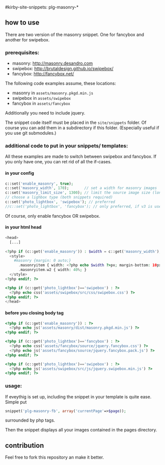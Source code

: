 #kirby-site-snippets: plg-masonry-*

## how to use
There are two version of the masonry snippet. One for fancybox and another for swipebox.

### prerequisites:
- masonry: <http://masonry.desandro.com>
- swipebox: <http://brutaldesign.github.io/swipebox/>
- fancybox: <http://fancybox.net/>

The following code examples assume, these locations:

- masonry in `assets/masonry.pkgd.min.js`
- swipebox in `assets/swipebox`
- fancybox in `assets/fancybox`

Additionally you need to include jquery.

The snippet code itself must be placed in the `site/snippets` folder. Of course you can add them in a subdirectory if this folder. (Especially useful if you use git submodules.)


### additional code to put in your snippets/ templates:
All these examples are made to switch between swipebox and fancybox. If you only have one, you can ret rid of all the if-cases.


#### in your config
```php
c::set('enable_masonry', true);
c::set('masonry_width', 170);       // set a width for masonry images
c::set('masonry_limit_size', 1300); // limit the source image size (long edge)
// choose a lighbox type (both snippets required)
c::set('photo_lightbox', 'swipebox'); // preferred
//c::set('photo_lightbox', 'fancybox'); // only preferred, if v3 is used
```
Of course, only enable fancybox OR swipebox.


#### in your html head
```php
<head>
  [...]
    
<?php if (c::get('enable_masonry')) : $width = c::get('masonry_width'); ?>
  <style>
    #masonry {margin: 0 auto;}
      .masonryitem { width: <?php echo $width ?>px; margin-bottom: 10px;}
      .masonryitem.w2 { width: 40%; }
  </style>
<?php endif; ?>

<?php if (c::get('photo_lightbox')=='swipebox') : ?>
  <?php echo css('assets/swipebox/src/css/swipebox.css') ?>
<?php endif; ?>
</head>
```

#### before you closing body tag
```php
<?php if (c::get('enable_masonry')) : ?>
  <?php echo js('assets/masonry/dist/masonry.pkgd.min.js') ?>
<?php endif; ?>

<?php if (c::get('photo_lightbox')=='fancybox') : ?>
  <?php echo css('assets/fancybox/source/jquery.fancybox.css') ?>
  <?php echo js('assets/fancybox/source/jquery.fancybox.pack.js') ?>
<?php endif; ?>

<?php if (c::get('photo_lightbox')=='swipebox') : ?>
  <?php echo js('assets/swipebox/src/js/jquery.swipebox.min.js') ?>
<?php endif; ?>
```


### usage:
If eveythig is set up, including the snippet in your template is quite ease. Simple put
```php
snippet('plg-masonry-fb', array('currentPage'=>$page));
```
surrounded by php tags.

Then the snippet displays all your images contained in the pages directory.



## contribution
Feel free to fork this repository an make it better.


